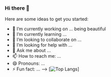 ### Hi there 👋



Here are some ideas to get you started:

- 🔭 I’m currently working on ... being beautiful
- 🌱 I’m currently learning ...
- 👯 I’m looking to collaborate on ...
- 🤔 I’m looking for help with ...
- 💬 Ask me about ...
- 📫 How to reach me: ...
- 😄 Pronouns: ...
- ⚡ Fun fact: ...
-->
[![Top Langs](https://github-readme-stats.vercel.app/api/top-langs/?username=KevinWMW&hide=javascript,css,scss,html&theme=tokyonight)]
